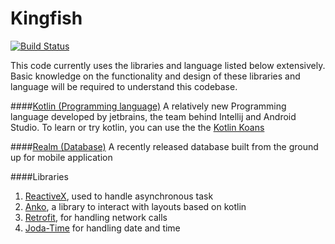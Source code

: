 # Kingfish
[![Build Status](https://travis-ci.org/chrisep8/Kingfish.svg?branch=0.3-dev)](https://travis-ci.org/chrisep8/Kingfish)

This code currently uses the libraries and language listed below extensively. Basic knowledge on the functionality and design of these libraries and language will be required to understand this codebase.

####[Kotlin (Programming language)](https://kotlinlang.org/)
A relatively new Programming language developed by jetbrains, the team behind Intellij and Android Studio. To learn or try kotlin, you can use the the [Kotlin Koans](http://try.kotlinlang.org/)

####[Realm (Database)](https://realm.io/)
A recently released database built from the ground up for mobile application

####Libraries
1. [ReactiveX](http://reactivex.io/), used to handle asynchronous task
2. [Anko](https://github.com/Kotlin/anko), a library to interact with layouts based on kotlin
3. [Retrofit](http://square.github.io/retrofit/), for handling network calls
4. [Joda-Time](http://www.joda.org/joda-time/) for handling date and time

